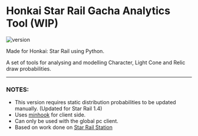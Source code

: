# Honkai Star Rail Gacha Analytics Tool (WIP)

![version](https://img.shields.io/badge/Version-0.1.12-red)

Made for Honkai: Star Rail using Python.

A set of tools for analysing and modelling Character, Light Cone and Relic draw probabilities.  

---

### NOTES:
* This version requires static distribution probabilities to be updated manually. (Updated for Star Rail 1.4)
* Uses [minhook](https://github.com/TsudaKageyu/minhook) for client side.
* Can only be used with the global pc client.
* Based on work done on [Star Rail Station](https://starrailstation.com/en)
